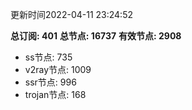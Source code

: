 更新时间2022-04-11 23:24:52

**总订阅: 401**
**总节点: 16737**
**有效节点: 2908**
- ss节点: 735
- v2ray节点: 1009
- ssr节点: 996
- trojan节点: 168
